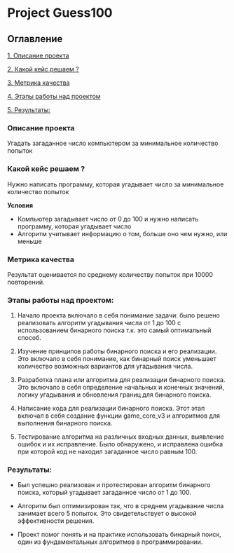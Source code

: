 # Project Guess100

## Оглавление
[1. Описание проекта](#описание-проекта)

[2. Какой кейс решаем ?](#какой-кейс-решаем-)

[3. Метрика качества](#метрика-качества)

[4. Этапы работы над проектом](#этапы-работы-над-проектом)

[5. Результаты:](#результаты)

### Описание проекта
Угадать загаданное число компьютером за минимальное количество попыток

### Какой кейс решаем ?

Нужно написать программу, которая угадывает число за
минимальное количество попыток

**Условия**

- Компьютер загадывает число от 0 до 100 и нужно написать программу, которая угадывает число
- Алгоритм учитывает информацию о том, больше оно чем нужно, или меньше

### Метрика качества

Результат оценивается по среднему количеству попыток при 10000 повторений.

### Этапы работы над проектом:

1. Начало проекта включало в себя понимание задачи: было решено реализовать алгоритм угадывания числа от 1 до 100 с использованием бинарного поиска т.к. это самый оптимальный способ.

2. Изучение принципов работы бинарного поиска и его реализации. Это включало в себя понимание, как бинарный поиск уменьшает количество возможных вариантов для угадывания числа.

3. Разработка плана или алгоритма для реализации бинарного поиска. Это включало в себя определение начальных и конечных значений, логику угадывания и обновления границ для бинарного поиска.

4. Написание кода для реализации бинарного поиска. Этот этап включал в себя создание функции game_core_v3 и алгоритмов для выполнения бинарного поиска.

5. Тестирование алгоритма на различных входных данных, выявление ошибок и их исправление. Было обнаружено, и исправлена ошибка при которой код не находил загаданное число равным 100.

### Результаты:

* Был успешно реализован и протестирован алгоритм бинарного поиска, который угадывает загаданное число от 1 до 100.

* Алгоритм был оптимизирован так, что в среднем угадывание числа занимает всего 5 попыток. Это свидетельствует о высокой эффективности решения.

* Проект помог понять и на практике использовать бинарный поиск, один из фундаментальных алгоритмов в программировании.